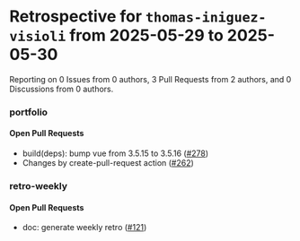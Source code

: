 # Retrospective for `thomas-iniguez-visioli` from 2025-05-29 to 2025-05-30

Reporting on 0 Issues from 0 authors, 3 Pull Requests from 2 authors, and 0 Discussions from 0 authors.


### portfolio

#### Open Pull Requests

- build(deps): bump vue from 3.5.15 to 3.5.16 ([#278](https://github.com/thomas-iniguez-visioli/portfolio/pull/278))
- Changes by create-pull-request action ([#262](https://github.com/thomas-iniguez-visioli/portfolio/pull/262))

### retro-weekly

#### Open Pull Requests

- doc: generate weekly retro ([#121](https://github.com/thomas-iniguez-visioli/retro-weekly/pull/121))